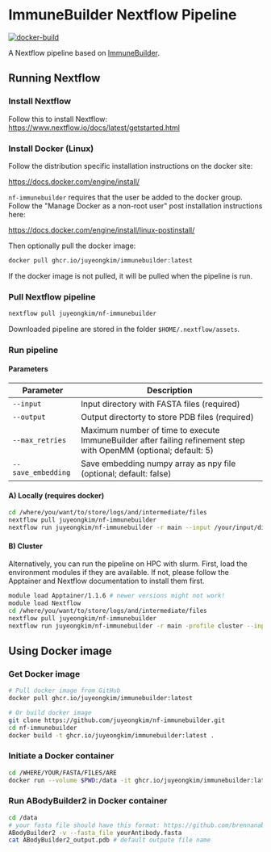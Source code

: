 # ImmuneBuilder Nextflow Pipeline

<!-- badges: start -->
[![docker-build](https://github.com/juyeongkim/ImmuneBuilder.nf/actions/workflows/docker-build.yml/badge.svg)](https://github.com/juyeongkim/ImmuneBuilder.nf/actions/workflows/docker-build.yml)
<!-- badges: end -->

A Nextflow pipeline based on [ImmuneBuilder](https://github.com/brennanaba/ImmuneBuilder).

## Running Nextflow

### Install Nextflow

Follow this to install Nextflow: https://www.nextflow.io/docs/latest/getstarted.html

### Install Docker (Linux)

Follow the distribution specific installation instructions on the docker site:

https://docs.docker.com/engine/install/

`nf-immunebuilder` requires that the user be added to the docker group. Follow the "Manage Docker as a non-root user" post installation instructions here:

https://docs.docker.com/engine/install/linux-postinstall/

Then optionally pull the docker image:

``` sh
docker pull ghcr.io/juyeongkim/immunebuilder:latest
```

If the docker image is not pulled, it will be pulled when the pipeline is run.

### Pull Nextflow pipeline

```sh
nextflow pull juyeongkim/nf-immunebuilder
```

Downloaded pipeline are stored in the folder `$HOME/.nextflow/assets`.

### Run pipeline

#### Parameters

| Parameter | Description |
| --- | --- |
| `--input` | Input directory with FASTA files (required) |
| `--output` | Output directorty to store PDB files (required) |
| `--max_retries` | Maximum number of time to execute ImmuneBuilder after failing refinement step with OpenMM (optional; default: 5) |
| `--save_embedding` | Save embedding numpy array as npy file (optional; default: false) |

#### A) Locally (requires docker)

```sh
cd /where/you/want/to/store/logs/and/intermediate/files
nextflow pull juyeongkim/nf-immunebuilder
nextflow run juyeongkim/nf-immunebuilder -r main --input /your/input/dir --output /your/output/dir --max_retries 10 --save_embedding true
```

#### B) Cluster

Alternatively, you can run the pipeline on HPC with slurm. First, load the environment modules if they are available. If not, please follow the Apptainer and Nextflow documentation to install them first.

```sh
module load Apptainer/1.1.6 # newer versions might not work!
module load Nextflow
cd /where/you/want/to/store/logs/and/intermediate/files
nextflow pull juyeongkim/nf-immunebuilder
nextflow run juyeongkim/nf-immunebuilder -r main -profile cluster --input /your/input/dir --output /your/output/dir --max_retries 10 --save_embedding true
```

## Using Docker image

### Get Docker image

```sh
# Pull docker image from GitHub
docker pull ghcr.io/juyeongkim/immunebuilder:latest

# Or build docker image
git clone https://github.com/juyeongkim/nf-immunebuilder.git
cd nf-immunebuilder
docker build -t ghcr.io/juyeongkim/immunebuilder:latest .
```

### Initiate a Docker container

```sh
cd /WHERE/YOUR/FASTA/FILES/ARE
docker run --volume $PWD:/data -it ghcr.io/juyeongkim/immunebuilder:latest
```

### Run ABodyBuilder2 in Docker container

```sh
cd /data
# your fasta file should have this format: https://github.com/brennanaba/ImmuneBuilder/tree/main#fasta-formatting
ABodyBuilder2 -v --fasta_file yourAntibody.fasta
cat ABodyBuilder2_output.pdb # default outpute file name
```
